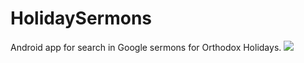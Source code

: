 # HolidaySermons
Android app for search in Google sermons for Orthodox Holidays.
![](https://github.com/sur-pavel/HolidaySermons/blob/master/app/src/main/res/HolidaySermons.gif)
